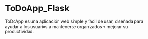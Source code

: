 # ToDoApp_Flask
ToDoApp es una aplicación web simple y fácil de usar, diseñada para ayudar a los usuarios a mantenerse organizados y mejorar su productividad.
